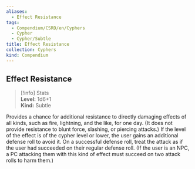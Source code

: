 ```yaml
---
aliases:
  - Effect Resistance
tags:
  - Compendium/CSRD/en/Cyphers
  - Cypher
  - Cypher/Subtle
title: Effect Resistance
collection: Cyphers
kind: Compendium
---
```

## Effect Resistance  
>[!info] Stats  
> **Level:** 1d6+1  
> **Kind:** Subtle
  
Provides a chance for additional resistance to directly damaging effects of all kinds, such as fire, lightning, and the like, for one day. (It does not provide resistance to blunt force, slashing, or piercing attacks.) If the level of the effect is of the cypher level or lower, the user gains an additional defense roll to avoid it. On a successful defense roll, treat the attack as if the user had succeeded on their regular defense roll. (If the user is an NPC, a PC attacking them with this kind of effect must succeed on two attack rolls to harm them.)